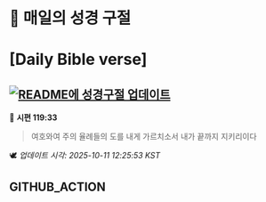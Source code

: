 # 🙏 매일의 성경 구절
# [Daily Bible verse]
## [![README에 성경구절 업데이트](https://github.com/DONGSUKA/first_test/actions/workflows/update-readme-bible.yml/badge.svg)](https://github.com/DONGSUKA/first_test/actions/workflows/update-readme-bible.yml)
<!-- START_BIBLE_VERSE -->
📖 **시편 119:33**
> 여호와여 주의 율례들의 도를 내게 가르치소서 내가 끝까지 지키리이다

🕊️ _업데이트 시각: 2025-10-11 12:25:53 KST_
  <!-- END_BIBLE_VERSE -->
## GITHUB_ACTION

